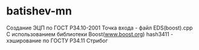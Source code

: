 # batishev-mn
Создание ЭЦП по ГОСТ Р34.10-2001
Точка входа - файл EDS(boost).cpp
С использованием библиотеки Boost(www.boost.org)
hash3411 - хэширование по ГОСТУ Р34.11 Стрибог
